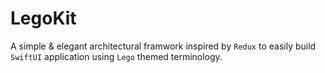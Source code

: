 # LegoKit

A simple & elegant architectural framwork inspired by `Redux` to easily build `SwiftUI` application using `Lego` themed terminology. 
